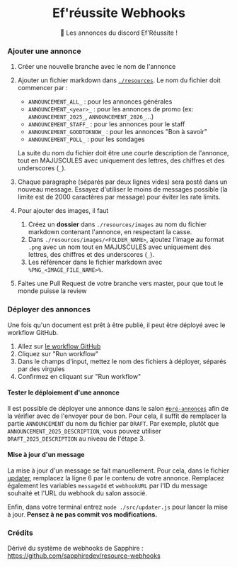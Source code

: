 <h1 align="center">Ef'réussite Webhooks</h1>
<p align="center">
  📜 Les annonces du discord Ef'Réussite !
</p>

### Ajouter une annonce

1. Créer une nouvelle branche avec le nom de l'annonce
1. Ajouter un fichier markdown dans [`./resources`](/resources). Le nom du fichier doit commencer par :
    - `ANNOUNCEMENT_ALL_` : pour les annonces générales
    - `ANNOUNCEMENT_<year>_` : pour les annonces de promo (ex: `ANNOUNCEMENT_2025_`, `ANNOUNCEMENT_2026_`...)
    - `ANNOUNCEMENT_STAFF_` : pour les annonces pour le staff
    - `ANNOUNCEMENT_GOODTOKNOW_` : pour les annonces "Bon à savoir"
    - `ANNOUNCEMENT_POLL_` : pour les sondages

    La suite du nom du fichier doit être une courte description de l'annonce, tout en MAJUSCULES avec uniquement des lettres, des chiffres et des underscores (`_`).
2. Chaque paragraphe (séparés par deux lignes vides) sera posté dans un nouveau message. Essayez d'utiliser le moins de messages possible (la limite est de 2000 caractères par message) pour éviter les rate limits.
3. Pour ajouter des images, il faut
    1. Créez un **dossier** dans `./resources/images` au nom du fichier markdown contenant l'annonce, en respectant la casse.
    2. Dans `./resources/images/<FOLDER_NAME>`, ajoutez l'image au format `.png` avec un nom tout en MAJUSCULES avec uniquement des lettres, des chiffres et des underscores (`_`).
    3. Les référencer dans le fichier markdown avec `%PNG_<IMAGE_FILE_NAME>%`.
4. Faites une Pull Request de votre branche vers master, pour que tout le monde puisse la review

### Déployer des annonces

Une fois qu'un document est prêt à être publié, il peut être déployé avec le workflow GitHub.

1. Allez sur [le workflow GitHub](https://github.com/horizon-efrei/efreussite-webhooks/actions/workflows/deployment.yml)
1. Cliquez sur "Run workflow"
1. Dans le champs d'input, mettez le nom des fichiers à déployer, séparés par des virgules
1. Confirmez en cliquant sur "Run workflow"

#### Tester le déploiement d'une annonce

Il est possible de déployer une annonce dans le salon [`#pré-annonces`](https://discord.com/channels/694220883815956580/823144431368536074) afin de la vérifier avec de l'envoyer pour de bon.
Pour cela, il suffit de remplacer la partie `ANNOUNCEMENT` du nom du fichier par `DRAFT`.
Par exemple, plutôt que `ANNOUNCEMENT_2025_DESCRIPTION`, vous pouvez utiliser `DRAFT_2025_DESCRIPTION` au niveau de l'étape 3.

#### Mise à jour d'un message

La mise à jour d'un message se fait manuellement.
Pour cela, dans le fichier [updater](./src/updater.js), remplacez la ligne 6 par le contenu de votre annonce.
Remplacez également les variables `messageId` et `webhookURL` par l'ID du message souhaité et l'URL du webhook du salon associé.

Enfin, dans votre terminal entrez `node ./src/updater.js` pour lancer la mise à jour.
**Pensez à ne pas commit vos modifications.**

### Crédits

Dérivé du système de webhooks de Sapphire : https://github.com/sapphiredev/resource-webhooks
